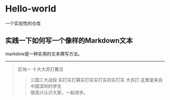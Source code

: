 # Hello-world
一个实验性的仓库
## 实践一下如何写一个像样的Markdown文本
markdow是一种实用的文本撰写方法。
***
>区块一
十大大苏打撒旦
>>三国三大战役
>>实打实打算实打实实打实的实打实 大苏打
这里是来自中国深圳的学生  <br/>很高兴认识大家，一起进步。
